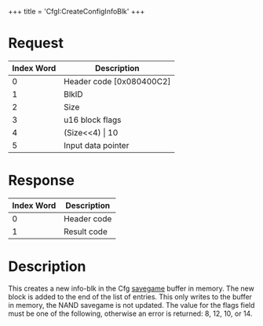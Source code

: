 +++
title = 'CfgI:CreateConfigInfoBlk'
+++

# Request

| Index Word | Description                |
|------------|----------------------------|
| 0          | Header code \[0x080400C2\] |
| 1          | BlkID                      |
| 2          | Size                       |
| 3          | u16 block flags            |
| 4          | (Size\<\<4) \| 10          |
| 5          | Input data pointer         |

# Response

| Index Word | Description |
|------------|-------------|
| 0          | Header code |
| 1          | Result code |

# Description

This creates a new info-blk in the Cfg
[savegame](Config_Savegame "wikilink") buffer in memory. The new block
is added to the end of the list of entries. This only writes to the
buffer in memory, the NAND savegame is not updated. The value for the
flags field must be one of the following, otherwise an error is
returned: 8, 12, 10, or 14.
